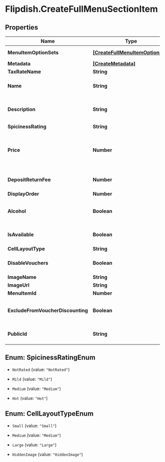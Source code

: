 # Flipdish.CreateFullMenuSectionItem

## Properties

Name | Type | Description | Notes
------------ | ------------- | ------------- | -------------
**MenuItemOptionSets** | [**[CreateFullMenuItemOptionSet]**](CreateFullMenuItemOptionSet.md) | Menu item option sets | [optional] 
**Metadata** | [**[CreateMetadata]**](CreateMetadata.md) | List of metadata | [optional] 
**TaxRateName** | **String** | Tax rate name | [optional] 
**Name** | **String** | Menu item name (like \&quot;Korma\&quot;) | [optional] 
**Description** | **String** | Description (like \&quot;A lovely dish from the east\&quot;) | [optional] 
**SpicinessRating** | **String** | Spiciness rating | [optional] 
**Price** | **Number** | Price - this is only used when there is no master option set and should be set to 0 if a master option set exists. | [optional] 
**DepositReturnFee** | **Number** | An optional fee that can be added to the price of the item. | [optional] 
**DisplayOrder** | **Number** | Display order | [optional] 
**Alcohol** | **Boolean** | To be set true if the item or an option of the item contains an alcoholic drink. | [optional] 
**IsAvailable** | **Boolean** | True if we accept orders for this item still | [optional] 
**CellLayoutType** | **String** | Small | Medium | Large  Affects the layout of the menu. | [optional] 
**DisableVouchers** | **Boolean** | If true, then vouchers won&#39;t be applied for this item | [optional] 
**ImageName** | **String** | Image url | [optional] 
**ImageUrl** | **String** | Image url | [optional] 
**MenuItemId** | **Number** | Menu Item Id | [optional] 
**ExcludeFromVoucherDiscounting** | **Boolean** | If true, the item is excluded from voucher discount calculations | [optional] 
**PublicId** | **String** | Permanent reference to the item. | [optional] 



## Enum: SpicinessRatingEnum


* `NotRated` (value: `"NotRated"`)

* `Mild` (value: `"Mild"`)

* `Medium` (value: `"Medium"`)

* `Hot` (value: `"Hot"`)





## Enum: CellLayoutTypeEnum


* `Small` (value: `"Small"`)

* `Medium` (value: `"Medium"`)

* `Large` (value: `"Large"`)

* `HiddenImage` (value: `"HiddenImage"`)




